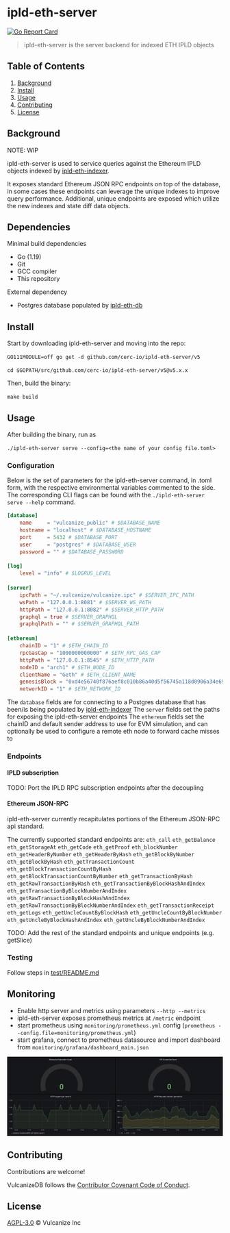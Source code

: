 # ipld-eth-server

[![Go Report Card](https://goreportcard.com/badge/github.com/vulcanize/ipld-eth-server)](https://goreportcard.com/report/github.com/vulcanize/ipld-eth-server)

>  ipld-eth-server is the server backend for indexed ETH IPLD objects

## Table of Contents
1. [Background](#background)
1. [Install](#install)
1. [Usage](#usage)
1. [Contributing](#contributing)
1. [License](#license)

## Background
NOTE: WIP

ipld-eth-server is used to service queries against the Ethereum IPLD objects indexed by [ipld-eth-indexer](https://github.com/vulcanize/ipld-eth-indexer).

It exposes standard Ethereum JSON RPC endpoints on top of the database, in some cases these endpoints can leverage the unique indexes to improve query performance.
Additional, unique endpoints are exposed which utilize the new indexes and state diff data objects.


## Dependencies
Minimal build dependencies
* Go (1.19)
* Git
* GCC compiler
* This repository

External dependency
* Postgres database populated by [ipld-eth-db](https://github.com/cerc-io/ipld-eth-db)

## Install
Start by downloading ipld-eth-server and moving into the repo:

`GO111MODULE=off go get -d github.com/cerc-io/ipld-eth-server/v5`

`cd $GOPATH/src/github.com/cerc-io/ipld-eth-server/v5@v5.x.x`

Then, build the binary:

`make build`

## Usage
After building the binary, run as

`./ipld-eth-server serve --config=<the name of your config file.toml>`

### Configuration

Below is the set of parameters for the ipld-eth-server command, in .toml form, with the respective environmental variables commented to the side.
The corresponding CLI flags can be found with the `./ipld-eth-server serve --help` command.

```toml
[database]
    name     = "vulcanize_public" # $DATABASE_NAME
    hostname = "localhost" # $DATABASE_HOSTNAME
    port     = 5432 # $DATABASE_PORT
    user     = "postgres" # $DATABASE_USER
    password = "" # $DATABASE_PASSWORD

[log]
    level = "info" # $LOGRUS_LEVEL

[server]
    ipcPath = "~/.vulcanize/vulcanize.ipc" # $SERVER_IPC_PATH
    wsPath = "127.0.0.1:8081" # $SERVER_WS_PATH
    httpPath = "127.0.0.1:8082" # $SERVER_HTTP_PATH
    graphql = true # $SERVER_GRAPHQL
    graphqlPath = "" # $SERVER_GRAPHQL_PATH

[ethereum]
    chainID = "1" # $ETH_CHAIN_ID
    rpcGasCap = "1000000000000" # $ETH_RPC_GAS_CAP
    httpPath = "127.0.0.1:8545" # $ETH_HTTP_PATH
    nodeID = "arch1" # $ETH_NODE_ID
    clientName = "Geth" # $ETH_CLIENT_NAME
    genesisBlock = "0xd4e56740f876aef8c010b86a40d5f56745a118d0906a34e69aec8c0db1cb8fa3" # $ETH_GENESIS_BLOCK
    networkID = "1" # $ETH_NETWORK_ID
```

The `database` fields are for connecting to a Postgres database that has been/is being populated by [ipld-eth-indexer](https://github.com/vulcanize/ipld-eth-indexer)
The `server` fields set the paths for exposing the ipld-eth-server endpoints
The `ethereum` fields set the chainID and default sender address to use for EVM simulation, and can optionally be used to configure a remote eth node to forward cache misses to


### Endpoints
#### IPLD subscription
TODO: Port the IPLD RPC subscription endpoints after the decoupling

#### Ethereum JSON-RPC
ipld-eth-server currently recapitulates portions of the Ethereum JSON-RPC api standard.

The currently supported standard endpoints are:
`eth_call`
`eth_getBalance`
`eth_getStorageAt`
`eth_getCode`
`eth_getProof`
`eth_blockNumber`
`eth_getHeaderByNumber`
`eth_getHeaderByHash`
`eth_getBlockByNumber`
`eth_getBlockByHash`
`eth_getTransactionCount`
`eth_getBlockTransactionCountByHash`
`eth_getBlockTransactionCountByNumber`
`eth_getTransactionByHash`
`eth_getRawTransactionByHash`
`eth_getTransactionByBlockHashAndIndex`
`eth_getTransactionByBlockNumberAndIndex`
`eth_getRawTransactionByBlockHashAndIndex`
`eth_getRawTransactionByBlockNumberAndIndex`
`eth_getTransactionReceipt`
`eth_getLogs`
`eth_getUncleCountByBlockHash`
`eth_getUncleCountByBlockNumber`
`eth_getUncleByBlockHashAndIndex`
`eth_getUncleByBlockNumberAndIndex`

TODO: Add the rest of the standard endpoints and unique endpoints (e.g. getSlice)

### Testing

Follow steps in [test/README.md](./test/README.md)

## Monitoring

* Enable http server and metrics using parameters `--http --metrics`
* ipld-eth-server exposes prometheus metrics at `/metric` endpoint
* start prometheus using `monitoring/prometheus.yml` config (`prometheus --config.file=monitoring/prometheus.yml`)
* start grafana, connect to prometheus datasource and import dashboard from `monitoring/grafana/dashboard_main.json`

![](monitoring/grafana.png)


## Contributing
Contributions are welcome!

VulcanizeDB follows the [Contributor Covenant Code of Conduct](https://www.contributor-covenant.org/version/1/4/code-of-conduct).

## License
[AGPL-3.0](LICENSE) © Vulcanize Inc
